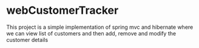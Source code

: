 # webCustomerTracker
This project is a simple implementation of spring mvc and hibernate where we can view list of customers and then add, remove and modify the customer details
